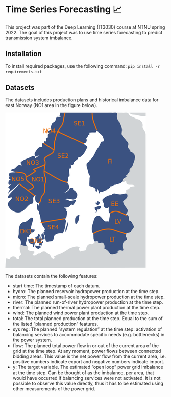 # Time Series Forecasting 📈

This project was part of the Deep Learning (IT3030) course at NTNU spring 2022. The goal of this project was to use time series forecasting to predict transmission system imbalance.

## Installation

To install required packages, use the following command: `pip install -r requirements.txt`

## Datasets

The datasets includes production plans and historical imbalance data for east Norway (NO1 area in the figure below).

![Electricity prices](images/electricityPriceArea.png)

The datasets contain the following features:

- start time: The timestamp of each datum.
- hydro: The planned reservoir hydropower production at the time step.
- micro: The planned small-scale hydropower production at the time step.
- river: The planned run-of-river hydropower production at the time step.
- thermal: The planned thermal power plant production at the time step.
- wind: The planned wind power plant production at the time step.
- total: The total planned production at the time step. Equal to the sum of the listed ”planned production”
  features.
- sys reg: The planned ”system regulation” at the time step: activation of balancing services to accommodate
  specific needs (e.g. bottlenecks) in the power system.
- flow: The planned total power flow in or out of the current area of the grid at the time step. At any moment,
  power flows between connected bidding areas. This value is the net power flow from the current area, i.e.
  positive numbers indicate export and negative numbers indicate import.
- y: The target variable. The estimated ”open loop” power
  grid imbalance at the time step. Can be thought of as the imbalance, per area, that would have occurred if balancing
  services were not activated. It is not possible to observe this value directly, thus it has to be estimated using
  other measurements of the power grid.
